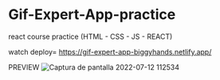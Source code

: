 # Gif-Expert-App-practice
react course practice (HTML - CSS - JS - REACT)

watch deploy= https://gif-expert-app-biggyhands.netlify.app/

PREVIEW
![Captura de pantalla 2022-07-12 112534](https://user-images.githubusercontent.com/96136484/178548129-3e7a1358-787f-4535-9f53-ced7e9b7127c.png)
